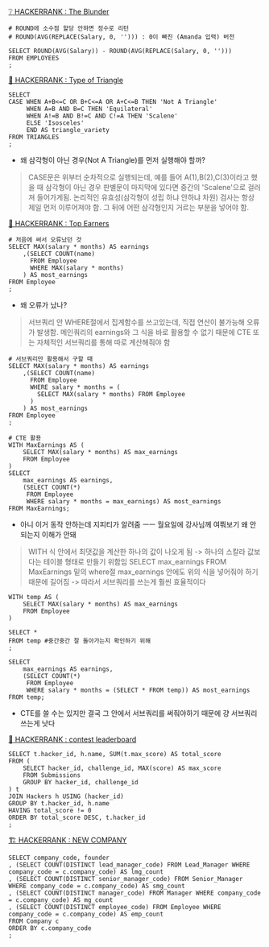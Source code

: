 [:grey_question: HACKERRANK : The Blunder](https://www.hackerrank.com/challenges/the-blunder/problem?isFullScreen=true)
```
# ROUND에 소수점 할당 안하면 정수로 리턴
# ROUND(AVG(REPLACE(Salary, 0, ''))) : 0이 빠진 (Amanda 입력) 버전

SELECT ROUND(AVG(Salary)) - ROUND(AVG(REPLACE(Salary, 0, ''))) 
FROM EMPLOYEES
;
```
[🔺 HACKERRANK : Type of Triangle](https://www.hackerrank.com/challenges/what-type-of-triangle/problem?isFullScreen=true)
```
SELECT 
CASE WHEN A+B<=C OR B+C<=A OR A+C<=B THEN 'Not A Triangle'
     WHEN A=B AND B=C THEN 'Equilateral'
     WHEN A!=B AND B!=C AND C!=A THEN 'Scalene'
     ELSE 'Isosceles'
     END AS triangle_variety
FROM TRIANGLES
;
```
* 왜 삼각형이 아닌 경우(Not A Triangle)를 먼저 실행해야 할까?
> CASE문은 위부터 순차적으로 실행되는데, 예를 들어 A(1),B(2),C(3)이라고 했을 때 삼각형이 아닌 경우 판별문이 마지막에 있다면 중간의 'Scalene'으로 걸러져 들어가게됨. 논리적인 유효성(삼각형이 성립 하냐 안하냐 차원) 검사는 항상 제일 먼저 이루어져야 함. 그 뒤에 어떤 삼각형인지 거르는 부분을 넣어야 함.

[🥇 HACKERRANK : Top Earners](https://www.hackerrank.com/challenges/earnings-of-employees/problem?isFullScreen=true)
```
# 처음에 써서 오류났던 것
SELECT MAX(salary * months) AS earnings
    ,(SELECT COUNT(name)
      FROM Employee
      WHERE MAX(salary * months)
    ) AS most_earnings
FROM Employee
;
```
* 왜 오류가 났나?
> 서브쿼리 안 WHERE절에서 집계함수를 쓰고있는데, 직접 연산이 불가능해 오류가 발생함. 메인쿼리의 earnings와 그 식을 바로 활용할 수 없기 때문에 CTE 또는 자체적인 서브쿼리를 통해 따로 계산해줘야 함
```
# 서브쿼리만 활용해서 구할 때
SELECT MAX(salary * months) AS earnings
    ,(SELECT COUNT(name)
      FROM Employee
      WHERE salary * months = (
        SELECT MAX(salary * months) FROM Employee
      )
    ) AS most_earnings
FROM Employee
;
```
```
# CTE 활용
WITH MaxEarnings AS (
    SELECT MAX(salary * months) AS max_earnings
    FROM Employee
)
SELECT 
    max_earnings AS earnings,
    (SELECT COUNT(*) 
     FROM Employee 
     WHERE salary * months = max_earnings) AS most_earnings
FROM MaxEarnings;

```
* 아니 이거 동작 안하는데 지피티가 알려줌 ㅡㅡ 월요일에 강사님께 여쭤보기 왜 안되는지 이해가 안돼
> WITH 식 안에서 최댓값을 계산한 하나의 값이 나오게 됨 -> 하나의 스칼라 값보다는 테이블 형태로 만들기 위함임
> SELECT max_earnings FROM MaxEarnings
> 밑의 where절 max_earnings 안에도 위의 식을 넣어줘야 하기 때문에 길어짐 -> 따라서 서브쿼리를 쓰는게 훨씬 효율적이다

```
WITH temp AS (
    SELECT MAX(salary * months) AS max_earnings
    FROM Employee
)

SELECT *
FROM temp #중간중간 잘 돌아가는지 확인하기 위해
;

SELECT 
    max_earnings AS earnings,
    (SELECT COUNT(*) 
     FROM Employee 
     WHERE salary * months = (SELECT * FROM temp)) AS most_earnings
FROM temp;
```
* CTE를 쓸 수는 있지만 결국 그 안에서 서브쿼리를 써줘야하기 때문에 걍 서브쿼리 쓰는게 낫다

[🐾 HACKERRANK : contest leaderboard](https://www.hackerrank.com/challenges/contest-leaderboard/problem)
```
SELECT t.hacker_id, h.name, SUM(t.max_score) AS total_score
FROM (
    SELECT hacker_id, challenge_id, MAX(score) AS max_score
    FROM Submissions
    GROUP BY hacker_id, challenge_id
) t
JOIN Hackers h USING (hacker_id)
GROUP BY t.hacker_id, h.name
HAVING total_score != 0
ORDER BY total_score DESC, t.hacker_id
;
```

[🏗️ HACKERRANK : NEW COMPANY](https://www.hackerrank.com/challenges/the-company/problem)
```
SELECT company_code, founder
, (SELECT COUNT(DISTINCT lead_manager_code) FROM Lead_Manager WHERE company_code = c.company_code) AS lmg_count
, (SELECT COUNT(DISTINCT senior_manager_code) FROM Senior_Manager WHERE company_code = c.company_code) AS smg_count
, (SELECT COUNT(DISTINCT manager_code) FROM Manager WHERE company_code = c.company_code) AS mg_count
, (SELECT COUNT(DISTINCT employee_code) FROM Employee WHERE company_code = c.company_code) AS emp_count
FROM Company c
ORDER BY c.company_code
;
```

